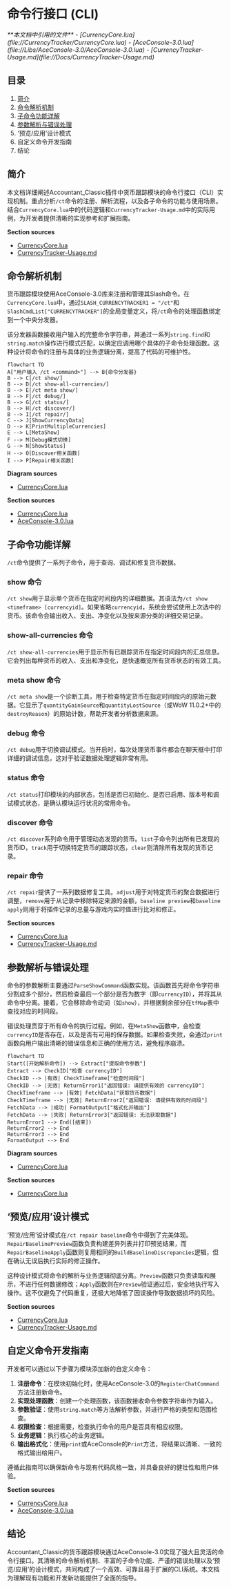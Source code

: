 # 命令行接口 (CLI)

<cite>
**本文档中引用的文件**  
- [CurrencyCore.lua](file://CurrencyTracker/CurrencyCore.lua)
- [AceConsole-3.0.lua](file://Libs/AceConsole-3.0/AceConsole-3.0.lua)
- [CurrencyTracker-Usage.md](file://Docs/CurrencyTracker-Usage.md)
</cite>

## 目录
1. [简介](#简介)
2. [命令解析机制](#命令解析机制)
3. [子命令功能详解](#子命令功能详解)
4. [参数解析与错误处理](#参数解析与错误处理)
5. ‘预览/应用’设计模式
6. 自定义命令开发指南
7. 结论

## 简介
本文档详细阐述Accountant_Classic插件中货币跟踪模块的命令行接口（CLI）实现机制。重点分析`/ct`命令的注册、解析流程，以及各子命令的功能与使用场景。结合`CurrencyCore.lua`中的代码逻辑和`CurrencyTracker-Usage.md`中的实际用例，为开发者提供清晰的实现参考和扩展指南。

**Section sources**
- [CurrencyCore.lua](file://CurrencyTracker/CurrencyCore.lua#L1-L50)
- [CurrencyTracker-Usage.md](file://Docs/CurrencyTracker-Usage.md#L1-L10)

## 命令解析机制
货币跟踪模块使用AceConsole-3.0库来注册和管理其Slash命令。在`CurrencyCore.lua`中，通过`SLASH_CURRENCYTRACKER1 = "/ct"`和`SlashCmdList["CURRENCYTRACKER"]`的全局变量定义，将`/ct`命令的处理函数绑定到一个中央分发器。

该分发器函数接收用户输入的完整命令字符串，并通过一系列`string.find`和`string.match`操作进行模式匹配，以确定应调用哪个具体的子命令处理函数。这种设计将命令的注册与具体的业务逻辑分离，提高了代码的可维护性。

```mermaid
flowchart TD
A["用户输入 /ct <command>"] --> B{命令分发器}
B --> C[/ct show/]
B --> D[/ct show-all-currencies/]
B --> E[/ct meta show/]
B --> F[/ct debug/]
B --> G[/ct status/]
B --> H[/ct discover/]
B --> I[/ct repair/]
C --> J[ShowCurrencyData]
D --> K[PrintMultipleCurrencies]
E --> L[MetaShow]
F --> M[Debug模式切换]
G --> N[ShowStatus]
H --> O[Discover相关函数]
I --> P[Repair相关函数]
```

**Diagram sources**
- [CurrencyCore.lua](file://CurrencyTracker/CurrencyCore.lua#L799-L936)

**Section sources**
- [CurrencyCore.lua](file://CurrencyTracker/CurrencyCore.lua#L799-L936)
- [AceConsole-3.0.lua](file://Libs/AceConsole-3.0/AceConsole-3.0.lua#L1-L50)

## 子命令功能详解
`/ct`命令提供了一系列子命令，用于查询、调试和修复货币数据。

### show 命令
`/ct show`用于显示单个货币在指定时间段内的详细数据。其语法为`/ct show <timeframe> [currencyid]`。如果省略`currencyid`，系统会尝试使用上次选中的货币。该命令会输出收入、支出、净变化以及按来源分类的详细交易记录。

### show-all-currencies 命令
`/ct show-all-currencies`用于显示所有已跟踪货币在指定时间段内的汇总信息。它会列出每种货币的收入、支出和净变化，是快速概览所有货币状态的有效工具。

### meta show 命令
`/ct meta show`是一个诊断工具，用于检查特定货币在指定时间段内的原始元数据。它显示了`quantityGainSource`和`quantityLostSource`（或WoW 11.0.2+中的`destroyReason`）的原始计数，帮助开发者分析数据来源。

### debug 命令
`/ct debug`用于切换调试模式。当开启时，每次处理货币事件都会在聊天框中打印详细的调试信息，这对于验证数据处理逻辑非常有用。

### status 命令
`/ct status`打印模块的内部状态，包括是否已初始化、是否已启用、版本号和调试模式状态，是确认模块运行状况的常用命令。

### discover 命令
`/ct discover`系列命令用于管理动态发现的货币。`list`子命令列出所有已发现的货币ID，`track`用于切换特定货币的跟踪状态，`clear`则清除所有发现的货币记录。

### repair 命令
`/ct repair`提供了一系列数据修复工具。`adjust`用于对特定货币的聚合数据进行调整，`remove`用于从记录中移除特定来源的金额，`baseline preview`和`baseline apply`则用于将插件记录的总量与游戏内实时值进行比对和修正。

**Section sources**
- [CurrencyCore.lua](file://CurrencyTracker/CurrencyCore.lua#L937-L1413)
- [CurrencyTracker-Usage.md](file://Docs/CurrencyTracker-Usage.md#L50-L200)

## 参数解析与错误处理
命令的参数解析主要通过`ParseShowCommand`函数实现。该函数首先将命令字符串分割成多个部分，然后检查最后一个部分是否为数字（即`currencyID`），并将其从命令中分离。接着，它会移除命令动词（如`show`），并根据剩余部分在`tfMap`表中查找对应的时间段。

错误处理贯穿于所有命令的执行过程。例如，在`MetaShow`函数中，会检查`currencyID`是否存在，以及是否有可用的保存数据。如果检查失败，会通过`print`函数向用户输出清晰的错误信息和正确的使用方法，避免程序崩溃。

```mermaid
flowchart TD
Start([开始解析命令]) --> Extract["提取命令参数"]
Extract --> CheckID["检查 currencyID"]
CheckID --> |有效| CheckTimeframe["检查时间段"]
CheckID --> |无效| ReturnError1["返回错误: 请提供有效的 currencyID"]
CheckTimeframe --> |有效| FetchData["获取货币数据"]
CheckTimeframe --> |无效| ReturnError2["返回错误: 请提供有效的时间段"]
FetchData --> |成功| FormatOutput["格式化并输出"]
FetchData --> |失败| ReturnError3["返回错误: 无法获取数据"]
ReturnError1 --> End([结束])
ReturnError2 --> End
ReturnError3 --> End
FormatOutput --> End
```

**Diagram sources**
- [CurrencyCore.lua](file://CurrencyTracker/CurrencyCore.lua#L952-L999)

**Section sources**
- [CurrencyCore.lua](file://CurrencyTracker/CurrencyCore.lua#L952-L999)

## ‘预览/应用’设计模式
‘预览/应用’设计模式在`/ct repair baseline`命令中得到了完美体现。`RepairBaselinePreview`函数负责构建差异列表并打印预览结果，而`RepairBaselineApply`函数则复用相同的`BuildBaselineDiscrepancies`逻辑，但在确认无误后执行实际的修正操作。

这种设计模式将命令的解析与业务逻辑彻底分离。`Preview`函数只负责读取和展示，不进行任何数据修改；`Apply`函数则在`Preview`验证通过后，安全地执行写入操作。这不仅避免了代码重复，还极大地降低了因误操作导致数据损坏的风险。

**Section sources**
- [CurrencyCore.lua](file://CurrencyTracker/CurrencyCore.lua#L700-L750)
- [CurrencyTracker-Usage.md](file://Docs/CurrencyTracker-Usage.md#L180-L200)

## 自定义命令开发指南
开发者可以通过以下步骤为模块添加新的自定义命令：

1.  **注册命令**：在模块初始化时，使用AceConsole-3.0的`RegisterChatCommand`方法注册新命令。
2.  **实现处理函数**：创建一个处理函数，该函数接收命令参数字符串作为输入。
3.  **参数验证**：使用`string.match`等方法解析参数，并进行严格的类型和范围检查。
4.  **权限检查**：根据需要，检查执行命令的用户是否具有相应权限。
5.  **业务逻辑**：执行核心的业务逻辑。
6.  **输出格式化**：使用`print`或AceConsole的`Print`方法，将结果以清晰、一致的格式输出给用户。

遵循此指南可以确保新命令与现有代码风格一致，并具备良好的健壮性和用户体验。

**Section sources**
- [CurrencyCore.lua](file://CurrencyTracker/CurrencyCore.lua#L799-L936)
- [AceConsole-3.0.lua](file://Libs/AceConsole-3.0/AceConsole-3.0.lua#L100-L150)

## 结论
Accountant_Classic的货币跟踪模块通过AceConsole-3.0实现了强大且灵活的命令行接口。其清晰的命令解析机制、丰富的子命令功能、严谨的错误处理以及‘预览/应用’的设计模式，共同构成了一个高效、可靠且易于扩展的CLI系统。本文档为理解现有功能和开发新功能提供了全面的指导。